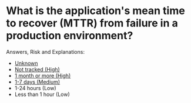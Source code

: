 # What is the application's mean time to recover (MTTR) from failure in a production environment?

Answers, Risk and Explanations:

* [Unknown](./01-app-details/appdetq05/exp01.md)
* [Not tracked (High)](./01-app-details/appdetq05/exp02.md)
* [1 month or more (High)](./01-app-details/appdetq05/exp03.md)
* [1-7 days (Medium)](./01-app-details/appdetq05/exp04.md)
* 1-24 hours (Low)
* Less than 1 hour (Low)
